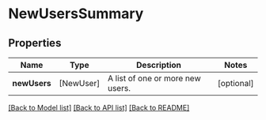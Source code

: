# NewUsersSummary

## Properties
Name | Type | Description | Notes
------------ | ------------- | ------------- | -------------
**newUsers** | [NewUser] | A list of one or more new users. | [optional] 

[[Back to Model list]](../README.md#documentation-for-models) [[Back to API list]](../README.md#documentation-for-api-endpoints) [[Back to README]](../README.md)


